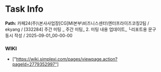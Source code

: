 # Task Info

**Path:** 카페24(주)\본사사업장\[CG]MI본부\비즈니스센터\엔터프라이즈코칭2팀 / ekyang / [332284] 주간 미팅 _ 주간 미팅_ 2. 미팅 내용 업데이트_ └리포트용 문구 동시 작성 / 2025-09-01_00-00-00

### WIKI
- ["https://wiki.simplexi.com/pages/viewpage.action?pageId=2779352997"]

